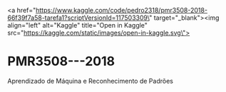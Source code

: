 <a href=\"https://www.kaggle.com/code/pedro2318/pmr3508-2018-66f39f7a58-tarefa1?scriptVersionId=117503309\" target=\"_blank\"><img align=\"left\" alt=\"Kaggle\" title=\"Open in Kaggle\" src=\"https://kaggle.com/static/images/open-in-kaggle.svg\"></a>

# PMR3508---2018
Aprendizado de Máquina e Reconhecimento de Padrões
